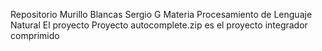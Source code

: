 Repositorio Murillo Blancas Sergio G 
Materia Procesamiento de Lenguaje Natural
El proyecto Proyecto autocomplete.zip es el proyecto integrador comprimido
